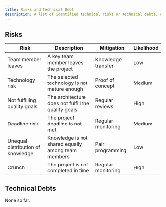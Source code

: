```yaml
---
title: Risks and Technical Debt
description: A list of identified technical risks or technical debts, ordered by priority
---
```


<!-- Risks and Technical Debts 
=========================

**Contents.**

A list of identified technical risks or technical debts, ordered by
priority

**Motivation.**

“Risk management is project management for grown-ups” (Tim Lister,
Atlantic Systems Guild.)

This should be your motto for systematic detection and evaluation of
risks and technical debts in the architecture, which will be needed by
management stakeholders (e.g. project managers, product owners) as part
of the overall risk analysis and measurement planning.

**Form.**

List of risks and/or technical debts, probably including suggested
measures to minimize, mitigate or avoid risks or reduce technical debts. -->


## Risks

| Risk | Description | Mitigation | Likelihood |
|------|-------------|------------|------------|
| Team member leaves | A key team member leaves the project | Knowledge transfer | Low |
| Technology risk | The selected technology is not mature enough | Proof of concept | Medium |
| Not fulfilling quality goals | The architecture does not fulfill the quality goals | Regular reviews | High |
| Deadline risk | The project deadline is not met | Regular monitoring | Medium |
| Unequal distribution of knowledge | Knowledge is not shared equally among team members | Pair programming | Low | 
| Crunch | The project is not completed in time | Regular monitoring | High |

## Technical Debts

None so far.